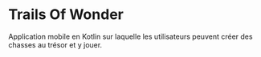# Trails Of Wonder
Application mobile en Kotlin sur laquelle les utilisateurs peuvent créer des chasses au trésor et y jouer.
